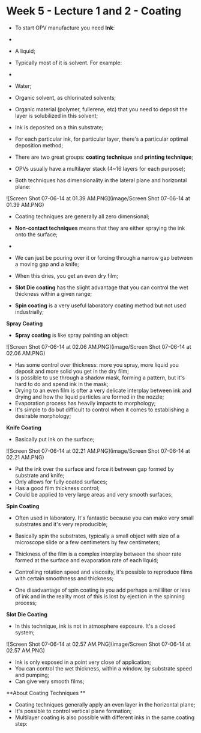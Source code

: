 # Week 5 - Lecture 1 and 2 - Coating

* To start OPV manufacture you need **Ink**:
*
* A liquid;
* Typically most of it is solvent. For example:
*
* Water;
* Organic solvent, as chlorinated solvents;

* Organic material (polymer, fullerene, etc) that you need to deposit the layer is solubilized in this solvent;

* Ink is deposited on a thin substrate;
* For each particular ink, for particular layer, there's a particular optimal deposition method;
* There are two great groups: **coating technique** and **printing technique**;
* OPVs usually have a multilayer stack (4~16 layers for each purpose);
* Both techniques has dimensionality in the lateral plane and horizontal plane:

![Screen Shot 07-06-14 at 01.39 AM.PNG](image/Screen Shot 07-06-14 at 01.39 AM.PNG)

* Coating techniques are generally all zero dimensional;
* **Non-contact techniques** means that they are either spraying the ink onto the surface;
*
* We can just be pouring over it or forcing through a narrow gap between a moving gap and a knife;
* When this dries, you get an even dry film;

* **Slot Die coating** has the slight advantage that you can control the wet thickness within a given range;
* **Spin coating** is a very useful laboratory coating method but not used industrially;

**Spray Coating**

* **Spray coating** is like spray painting an object:

![Screen Shot 07-06-14 at 02.06 AM.PNG](image/Screen Shot 07-06-14 at 02.06 AM.PNG)

* Has some control over thickness: more you spray, more liquid you deposit and more solid you get in the dry film;
* Is possible to use through a shadow mask, forming a pattern, but it's hard to do and spend ink in the mask;
* Drying to an even film is ofter a very delicate interplay between ink and drying and how the liquid particles are formed in the nozzle;
* Evaporation process has heavily impacts to morphology;
* It's simple to do but difficult to control when it comes to establishing a desirable morphology;

**Knife Coating**

* Basically put ink on the surface;

![Screen Shot 07-06-14 at 02.21 AM.PNG](image/Screen Shot 07-06-14 at 02.21 AM.PNG)

* Put the ink over the surface and force it between gap formed by substrate and knife;
* Only allows for fully coated surfaces;
* Has a good film thickness control;
* Could be applied to very large areas and very smooth surfaces;

**Spin Coating**

* Often used in laboratory. It's fantastic because you can make very small substrates and it's very reproducible;

* Basically spin the substrates, typically a small object with size of a microscope slide or a few centimeters by few centimeters;
* Thickness of the film is a complex interplay between the sheer rate formed at the surface and evaporation rate of each liquid;
* Controlling rotation speed and viscosity, it's possible to reproduce films with certain smoothness and thickness;
* One disadvantage of spin coating is you add perhaps a milliliter or less of ink and in the reality most of this is lost by ejection in the spinning process;

**Slot Die Coating**

* In this technique, ink is not in atmosphere exposure. It's a closed system;

![Screen Shot 07-06-14 at 02.57 AM.PNG](image/Screen Shot 07-06-14 at 02.57 AM.PNG)

* Ink is only exposed in a point very close of application;
* You can control the wet thickness, within a window, by substrate speed and pumping;
* Can give very smooth films;

**About Coating Techniques **

* Coating techniques generally apply an even layer in the horizontal plane;
* It's possible to control vertical plane formation;
* Multilayer coating is also possible with different inks in the same coating step:

